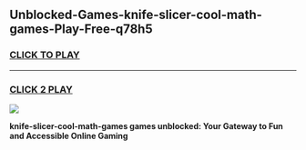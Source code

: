 
## Unblocked-Games-knife-slicer-cool-math-games-Play-Free-q78h5
<h3>
<a href="https://premium76.site?title=knife-slicer-cool-math-games&ref=15A">CLICK TO PLAY</a></h3>
<hr>

<h3>
<a href="https://premium76.site?title=knife-slicer-cool-math-games&ref=15A">CLICK 2 PLAY</a>
  
</h3>

<a href="https://premium76.site?title=knife-slicer-cool-math-games&ref=15A"><img src="https://clearcache.store/games.png"></a>


**knife-slicer-cool-math-games games unblocked: Your Gateway to Fun and Accessible Online Gaming**
